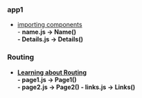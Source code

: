 ### app1
* <a href="https://github.com/dev-kumaresan/react-js/tree/main/virtual-DOM/app1/src">importing components</a><br>
        - <b>name.js -> Name()<b><br>
        - <b>Details.js -> Details()

### Routing
* <a href="https://github.com/dev-kumaresan/react-js/tree/main/virtual-DOM/Routing/src">Learning about Routing</a><br>
        - <b>page1.js -> Page1()<b><br>
        - <b>page2.js -> Page2()
        - <b>links.js -> Links()
